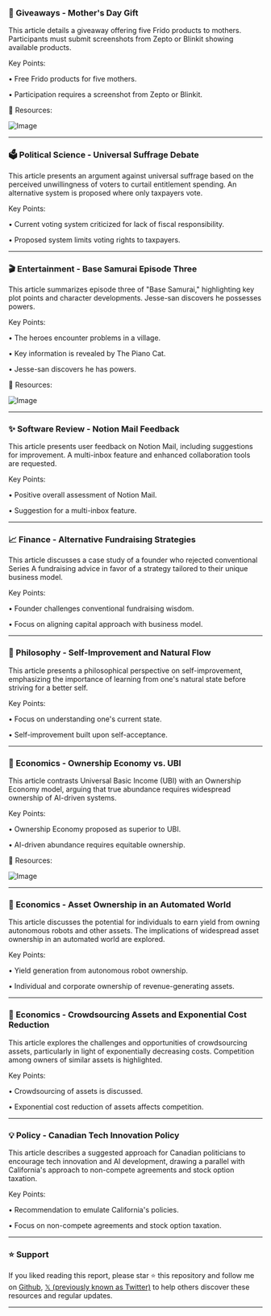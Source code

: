 ### 🎁 Giveaways - Mother's Day Gift

This article details a giveaway offering five Frido products to mothers.  Participants must submit screenshots from Zepto or Blinkit showing available products.

Key Points:

• Free Frido products for five mothers.

• Participation requires a screenshot from Zepto or Blinkit.


🔗 Resources:

![Image](https://pbs.twimg.com/media/GqpCaSqWoAA4Hy-?format=jpg&name=small)


---
### 🗳️ Political Science - Universal Suffrage Debate

This article presents an argument against universal suffrage based on the perceived unwillingness of voters to curtail entitlement spending.  An alternative system is proposed where only taxpayers vote.

Key Points:

• Current voting system criticized for lack of fiscal responsibility.


• Proposed system limits voting rights to taxpayers.


---
### 🎬 Entertainment - Base Samurai Episode Three

This article summarizes episode three of "Base Samurai," highlighting key plot points and character developments. Jesse-san discovers he possesses powers.

Key Points:

• The heroes encounter problems in a village.

• Key information is revealed by The Piano Cat.

• Jesse-san discovers he has powers.


🔗 Resources:

![Image](https://pbs.twimg.com/amplify_video_thumb/1920871998638469121/img/m4mU4bUtxlUZWShi.jpg)


---
### ✨ Software Review - Notion Mail Feedback

This article presents user feedback on Notion Mail, including suggestions for improvement.  A multi-inbox feature and enhanced collaboration tools are requested.

Key Points:

• Positive overall assessment of Notion Mail.

• Suggestion for a multi-inbox feature.


---
### 📈 Finance - Alternative Fundraising Strategies

This article discusses a case study of a founder who rejected conventional Series A fundraising advice in favor of a strategy tailored to their unique business model.

Key Points:

• Founder challenges conventional fundraising wisdom.


• Focus on aligning capital approach with business model.


---
### 🧠 Philosophy - Self-Improvement and Natural Flow

This article presents a philosophical perspective on self-improvement, emphasizing the importance of learning from one's natural state before striving for a better self.

Key Points:

• Focus on understanding one's current state.


• Self-improvement built upon self-acceptance.


---
### 🤖 Economics - Ownership Economy vs. UBI

This article contrasts Universal Basic Income (UBI) with an Ownership Economy model, arguing that true abundance requires widespread ownership of AI-driven systems.

Key Points:

• Ownership Economy proposed as superior to UBI.

• AI-driven abundance requires equitable ownership.


🔗 Resources:

![Image](https://pbs.twimg.com/media/Go5Hm5nW8AE3CPP?format=jpg&name=small)


---
### 🤖 Economics - Asset Ownership in an Automated World

This article discusses the potential for individuals to earn yield from owning autonomous robots and other assets.  The implications of widespread asset ownership in an automated world are explored.

Key Points:

• Yield generation from autonomous robot ownership.

• Individual and corporate ownership of revenue-generating assets.


---
### 🤖 Economics - Crowdsourcing Assets and Exponential Cost Reduction

This article explores the challenges and opportunities of crowdsourcing assets, particularly in light of exponentially decreasing costs.  Competition among owners of similar assets is highlighted.

Key Points:

• Crowdsourcing of assets is discussed.

• Exponential cost reduction of assets affects competition.


---
### 💡 Policy -  Canadian Tech Innovation Policy

This article describes a suggested approach for Canadian politicians to encourage tech innovation and AI development, drawing a parallel with California's approach to non-compete agreements and stock option taxation.

Key Points:

• Recommendation to emulate California's policies.

• Focus on non-compete agreements and stock option taxation.


---

### ⭐️ Support

If you liked reading this report, please star ⭐️ this repository and follow me on [Github](https://github.com/Drix10), [𝕏 (previously known as Twitter)](https://x.com/DRIX_10_) to help others discover these resources and regular updates.

---